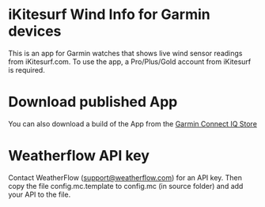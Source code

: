 # iKitesurf Wind Info for Garmin devices
This is an app for Garmin watches that shows live wind sensor readings from iKitesurf.com.
To use the app, a Pro/Plus/Gold account from iKitesurf is required.

# Download published App
You can also download a build of the App from the [Garmin Connect IQ Store](https://apps.garmin.com/en-US/apps/ea05d8e8-b34f-40c7-a095-2d07671650e9)

# Weatherflow API key
Contact WeatherFlow (support@weatherflow.com) for an API key. Then copy the file config.mc.template to config.mc (in source folder) and add your API to the file.
